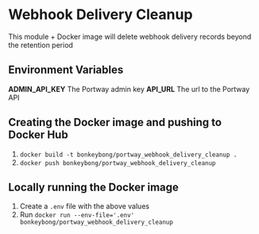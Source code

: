 # Webhook Delivery Cleanup

This module + Docker image will delete webhook delivery records beyond the retention period

## Environment Variables
**ADMIN_API_KEY** The Portway admin key
**API_URL**  The url to the Portway API

## Creating the Docker image and pushing to Docker Hub
1. `docker build -t bonkeybong/portway_webhook_delivery_cleanup .`
1. `docker push bonkeybong/portway_webhook_delivery_cleanup`

## Locally running the Docker image
1. Create a `.env` file with the above values
1. Run `docker run --env-file='.env' bonkeybong/portway_webhook_delivery_cleanup`